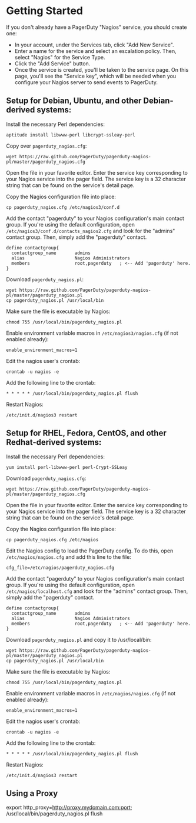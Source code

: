 # Getting Started

If you don't already have a PagerDuty "Nagios" service, you should create one:

- In your account, under the Services tab, click "Add New Service".
- Enter a name for the service and select an escalation policy. Then, select "Nagios" for the Service Type.
- Click the "Add Service" button.
- Once the service is created, you'll be taken to the service page. On this page, you'll see the "Service key", which will be needed when you configure your Nagios server to send events to PagerDuty.

## Setup for Debian, Ubuntu, and other Debian-derived systems:

Install the necessary Perl dependencies:

    aptitude install libwww-perl libcrypt-ssleay-perl

Copy over `pagerduty_nagios.cfg`:

    wget https://raw.github.com/PagerDuty/pagerduty-nagios-pl/master/pagerduty_nagios.cfg

Open the file in your favorite editor. Enter the service key corresponding to your Nagios service into the pager field.  The service key is a 32 character string that can be found on the service's detail page.

Copy the Nagios configuration file into place:

    cp pagerduty_nagios.cfg /etc/nagios3/conf.d

Add the contact "pagerduty" to your Nagios configuration's main contact group. If you're using the default configuration, open `/etc/nagios3/conf.d/contacts_nagios2.cfg` and look for the "admins" contact group. Then, simply add the "pagerduty" contact.

    define contactgroup{ 
      contactgroup_name       admins
      alias                   Nagios Administrators
      members                 root,pagerduty   ; <-- Add 'pagerduty' here.
    }

Download `pagerduty_nagios.pl`:

    wget https://raw.github.com/PagerDuty/pagerduty-nagios-pl/master/pagerduty_nagios.pl
    cp pagerduty_nagios.pl /usr/local/bin

Make sure the file is executable by Nagios:

    chmod 755 /usr/local/bin/pagerduty_nagios.pl

Enable environment variable macros in `/etc/nagios3/nagios.cfg` (if not enabled already):

    enable_environment_macros=1

Edit the nagios user's crontab:

    crontab -u nagios -e

Add the following line to the crontab:

    * * * * * /usr/local/bin/pagerduty_nagios.pl flush

Restart Nagios:

    /etc/init.d/nagios3 restart

## Setup for RHEL, Fedora, CentOS, and other Redhat-derived systems: 

Install the necessary Perl dependencies:

    yum install perl-libwww-perl perl-Crypt-SSLeay

Download `pagerduty_nagios.cfg`:

    wget https://raw.github.com/PagerDuty/pagerduty-nagios-pl/master/pagerduty_nagios.cfg

Open the file in your favorite editor. Enter the service key corresponding to your Nagios service into the pager field. The service key is a 32 character string that can be found on the service's detail page.

Copy the Nagios configuration file into place:

    cp pagerduty_nagios.cfg /etc/nagios

Edit the Nagios config to load the PagerDuty config. To do this, open `/etc/nagios/nagios.cfg` and add this line to the file:

    cfg_file=/etc/nagios/pagerduty_nagios.cfg

Add the contact "pagerduty" to your Nagios configuration's main contact group. If you're using the default configuration, open `/etc/nagios/localhost.cfg` and look for the "admins" contact group. Then, simply add the "pagerduty" contact.

    define contactgroup{ 
      contactgroup_name       admins
      alias                   Nagios Administrators
      members                 root,pagerduty   ; <-- Add 'pagerduty' here.
    }

Download `pagerduty_nagios.pl` and copy it to /usr/local/bin:

    wget https://raw.github.com/PagerDuty/pagerduty-nagios-pl/master/pagerduty_nagios.pl
    cp pagerduty_nagios.pl /usr/local/bin

Make sure the file is executable by Nagios:

    chmod 755 /usr/local/bin/pagerduty_nagios.pl

Enable environment variable macros in `/etc/nagios/nagios.cfg` (if not enabled already):

    enable_environment_macros=1

Edit the nagios user's crontab:

    crontab -u nagios -e

Add the following line to the crontab:

    * * * * * /usr/local/bin/pagerduty_nagios.pl flush

Restart Nagios:

    /etc/init.d/nagios3 restart

## Using a Proxy

export http_proxy=http://proxy.mydomain.com:port; /usr/local/bin/pagerduty_nagios.pl flush

